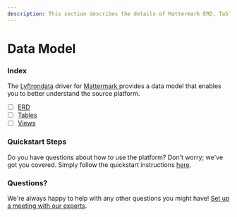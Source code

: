 ```yaml
---
description: This section describes the details of Mattermark ERD, Tables, and Views.
---
```


# Data Model

### Index

The  [Lyftrondata](https://www.lyftrondata.com/) driver for [Mattermark](https://www.lyftrondata.com/integration/mattermark/)[ ](https://www.lyftrondata.com/integration/mattermark/)provides a data model that enables you to better understand the source platform.

* [ ] [ERD](../../../sales-analytics/mattermark/data-model/erd.md)
* [ ] [Tables](../../../sales-analytics/mattermark/data-model/tables.md)
* [ ] [Views](../../../sales-analytics/mattermark/data-model/views.md)

### Quickstart Steps

Do you have questions about how to use the platform? Don't worry; we've got you covered. Simply follow the quickstart instructions [here](../../../../quickstart-steps.md).

### Questions? <a href="#questions" id="questions"></a>

We're always happy to help with any other questions you might have! [Set up a meeting with our experts](https://www.lyftrondata.com/book-a-meeting/).

